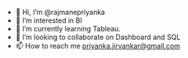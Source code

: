 - 👋 Hi, I’m @rajmanepriyanka
- 👀 I’m interested in BI
- 🌱 I’m currently learning Tableau.
- 💞️ I’m looking to collaborate on Dashboard and SQL
- 📫 How to reach me priyanka.jirvankar@gmail.com

<!---
rajmanepriyanka/rajmanepriyanka is a ✨ special ✨ repository because its `README.md` (this file) appears on your GitHub profile.
You can click the Preview link to take a look at your changes.
--->
